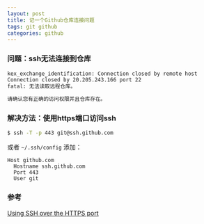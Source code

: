 ```yaml
---
layout: post
title: 记一个Github仓库连接问题
tags: git github
categories: github
---
```

### 问题：ssh无法连接到仓库

```sh
kex_exchange_identification: Connection closed by remote host
Connection closed by 20.205.243.166 port 22
fatal: 无法读取远程仓库。

请确认您有正确的访问权限并且仓库存在。
```

### 解决方法：使用https端口访问ssh

```sh
$ ssh -T -p 443 git@ssh.github.com
```

或者 `~/.ssh/config` 添加：

```config
Host github.com
  Hostname ssh.github.com
  Port 443
  User git
```

### 参考

[Using SSH over the HTTPS port](https://docs.github.com/en/authentication/troubleshooting-ssh/using-ssh-over-the-https-port)
